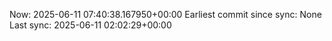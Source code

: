 Now: 2025-06-11 07:40:38.167950+00:00 Earliest commit since sync: None Last sync: 2025-06-11 02:02:29+00:00
